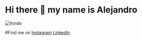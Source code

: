 # Hi there 👋 my name is Alejandro
![fondo](https://github.com/user-attachments/assets/ced4a1e6-d93c-4a51-a378-34e9ffa8ddd3)

#Find me on 
[Instagram](https://www.instagram.com/alejandev256?igsh=anBqcmd3c3BxYjh5)
[LinkedIn](www.linkedin.com/in/alejandrosp256)
<!--
**AlejandroSP256/AlejandroSP256** is a ✨ _special_ ✨ repository because its `README.md` (this file) appears on your GitHub profile.

Here are some ideas to get you started:

- 🔭 I’m currently working on ...
- 🌱 I’m currently learning ...
- 👯 I’m looking to collaborate on ...
- 🤔 I’m looking for help with ...
- 💬 Ask me about ...
- 📫 How to reach me: ...
- 😄 Pronouns: ...
- ⚡ Fun fact: ...
-->
